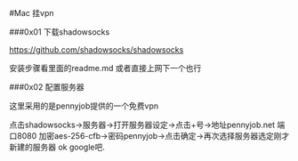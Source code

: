 #Mac 挂vpn

###0x01 下载shadowsocks

<https://github.com/shadowsocks/shadowsocks>

安装步骤看里面的readme.md 或者直接上网下一个也行

###0x02	配置服务器

这里采用的是pennyjob提供的一个免费vpn

点击shadowsocks->服务器->打开服务器设定->点击+号->地址pennyjob.net 端口8080 加密aes-256-cfb->密码pennyjob->点击确定->再次选择服务器选定刚才新建的服务器 ok google吧.